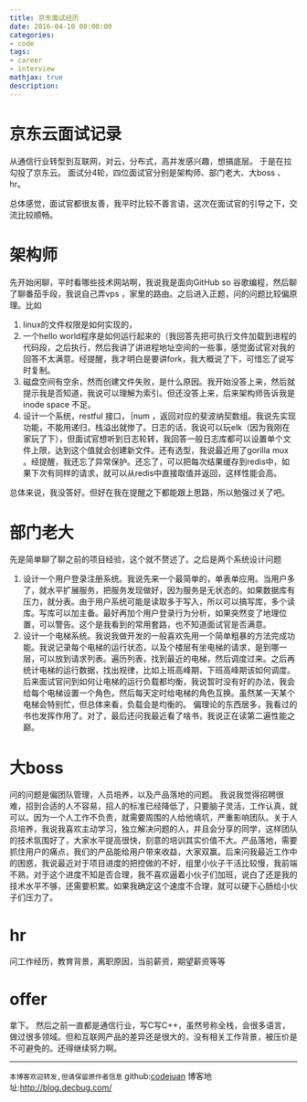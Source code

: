 ```yaml
---
title: 京东面试经历
date: 2016-04-10 00:00:00
categories:
- code
tags:
- career
- interview
mathjax: true
description: 
---
```


# 京东云面试记录
从通信行业转型到互联网，对云，分布式，高并发感兴趣，想搞底层。
于是在拉勾投了京东云。
面试分4轮，四位面试官分别是架构师、部门老大、大boss 、hr。
<!--more-->

总体感觉，面试官都很友善，我平时比较不善言语，这次在面试官的引导之下，交流比较顺畅。

# 架构师
先开始闲聊，平时看哪些技术网站啊，我说我是面向GitHub so 谷歌编程，然后聊了聊番茄手段，我说自己弄vps ，家里的路由。之后进入正题，问的问题比较偏原理。比如
1. linux的文件权限是如何实现的，
2. 一个hello world程序是如何运行起来的（我回答先把可执行文件加载到进程的代码段，之后执行，然后我讲了讲进程地址空间的一些事，感觉面试官对我的回答不太满意。经提醒，我才明白是要讲fork，我大概说了下，可惜忘了说写时复制。
3. 磁盘空间有空余，然而创建文件失败，是什么原因。我开始没答上来，然后就提示我是否知道，我说可以理解为索引。但还没答上来，后来架构师告诉我是inode space 不足。
4. 设计一个系统，restful 接口，｛num ，返回对应的斐波纳契数组。我说先实现功能，不能用递归，栈溢出就惨了。日志的话，我说可以玩elk（因为我刚在家玩了下），但面试官想听到日志轮转，我回答一般日志库都可以设置单个文件上限，达到这个值就会创建新文件。还有选型，我说最近用了gorilla mux 。经提醒，我还忘了异常保护。还忘了，可以把每次结果缓存到redis中，如果下次有同样的请求，就可以从redis中直接取值并返回，这样性能会高。

总体来说，我没答好。但好在我在提醒之下都能跟上思路，所以勉强过关了吧。

# 部门老大
先是简单聊了聊之前的项目经验，这个就不赘述了。之后是两个系统设计问题
1. 设计一个用户登录注册系统。我说先来一个最简单的，单表单应用。当用户多了，就水平扩展服务，把服务发现做好，因为服务是无状态的。如果数据库有压力，就分表。由于用户系统可能是读取多于写入，所以可以搞写库，多个读库。写库可以加主备。最好再加个用户登录行为分析，如果突然变了地理位置，可以警告。这个是我看到的常用套路，也不知道面试官是否满意。
2. 设计一个电梯系统。我说我做开发的一般喜欢先用一个简单粗暴的方法完成功能。我说记录每个电梯的运行状态，以及个楼层有坐电梯的请求，是到哪一层，可以放到请求列表。遍历列表，找到最近的电梯，然后调度过来。之后再统计电梯的运行数据，找出规律，比如上班高峰期，下班高峰期该如何调度。后来面试官问到如何让电梯的运行负载都均衡，我说暂时没有好的办法，我会给每个电梯设置一个角色，然后每天定时给电梯的角色互换。虽然某一天某个电梯会特别忙，但总体来看，负载会是均衡的。
偏理论的东西居多，我看过的书也发挥作用了。对了，最后还问我最近看了啥书，我说正在读第二遍性能之巅。

# 大boss
问的问题是偏团队管理，人员培养，以及产品落地的问题。
我说我觉得招聘很难，招到合适的人不容易，招人的标准已经降低了，只要脑子灵活，工作认真，就可以。因为一个人工作不负责，就需要周围的人给他填坑，严重影响团队。关于人员培养，我说我喜欢主动学习，独立解决问题的人，并且会分享的同学，这样团队的技术氛围好了，大家水平提高很快，刻意的培训其实价值不大。产品落地，需要抓住用户的痛点，我们的产品能给用户带来收益，大家双赢。后来问我最近工作中的困惑，我说最近对于项目进度的把控做的不好，组里小伙子干活比较慢，我前端不熟，对于这个进度不知是否合理，我不喜欢逼着小伙子们加班，说白了还是我的技术水平不够，还需要积累。如果我确定这个速度不合理，就可以硬下心肠给小伙子们压力了。

# hr
问工作经历，教育背景，离职原因，当前薪资，期望薪资等等

# offer
拿下。
然后之前一直都是通信行业，写C写C++，虽然号称全栈，会很多语言，做过很多领域。但和互联网产品的差异还是很大的，没有相关工作背景，被压价是不可避免的。还得继续努力啊。






----------------------------

`本博客欢迎转发,但请保留原作者信息`
github:[codejuan](https://github.com/CodeJuan)
博客地址:http://blog.decbug.com/

